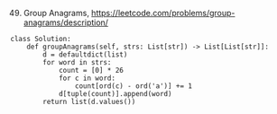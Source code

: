 49. Group Anagrams, https://leetcode.com/problems/group-anagrams/description/

```
class Solution:
    def groupAnagrams(self, strs: List[str]) -> List[List[str]]:
        d = defaultdict(list)
        for word in strs:
            count = [0] * 26
            for c in word:
                count[ord(c) - ord('a')] += 1
            d[tuple(count)].append(word)
        return list(d.values())
```
